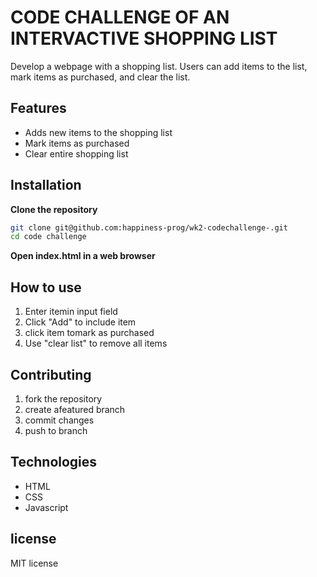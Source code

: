 # CODE CHALLENGE OF AN INTERVACTIVE SHOPPING LIST 
Develop a webpage with a shopping list. Users can add items to the list, mark items as purchased, and clear the list.


## Features
- Adds new items to the shopping list
- Mark items as purchased
- Clear entire shopping list 

## Installation
**Clone the repository**
```bash 
git clone git@github.com:happiness-prog/wk2-codechallenge-.git
cd code challenge
```
**Open index.html in a web browser**
## How to use
1. Enter itemin input field 
2. Click "Add" to include item 
3. click item tomark as  purchased
4. Use "clear list" to remove all items 


## Contributing 
1. fork the repository
2. create afeatured branch
3. commit changes
4. push to branch 


## Technologies
- HTML
- CSS
- Javascript 



## license
MIT license